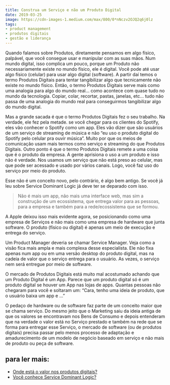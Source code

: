 ```yaml
---
title: Construa um Serviço e não um Produto Digital
date: 2019-03-25
image: https://cdn-images-1.medium.com/max/800/0*nNczv2OJQ2q6j0lz
tags:
- product management
- produtos digitais
- gestão e liderança
---
```


Quando falamos sobre Produtos, diretamente pensamos em algo físico, palpável, que você consegue usar e manipular com as suas mãos. Num mundo digital, isso complica um pouco, porque um Produto não necessariamente existe no mundo físico, ele é digital. Você pode até usar algo físico (celular) para usar algo digital (software). A partir daí temos o termo Produtos Digitais para tentar tangibilizar algo que tecnicamente não existe no mundo físico. Então, o termo Produtos Digitais serve mais como uma analogia para algo do mundo real… como acontece com quase tudo no mundo da tecnologia. Copiar, colar, recortar, pastas, janelas, etc… tudo não passa de uma analogia do mundo real para conseguirmos tangibilizar algo do mundo digital.

Mas a grande sacada é que o termo Produtos Digitais fez o seu trabalho. Na verdade, ele fez pela metade. se você chegar para os clientes do Spotify, eles vão conhecer o Spotify como um app. Eles vão dizer que são usuários de um serviço de streaming de música e não “eu uso o produto digital do Spotify pelo celular pra ouvir música”. Muito por que os meios de comunicação usam mais termos como serviço e streaming do que Produtos Digitais. Outro ponto é que o termo Produtos Digitais remete a uma coisa que é o produto da empresa. A gente aprisiona o uso a um produto e isso não é verdade. Nos usamos um serviço que não está preso ao celular, mas que pode ser acessado e usado por vários canais. Logo, você faz uso do serviço por meio do produto.

Esse não é um conceito novo, pelo contrário, é algo bem antigo. Se você já leu sobre Service Dominant Logic já deve ter se deparado com isso.

> Não é mais um app, não mais uma interface web, mas sim a construção de um ecossistema, que entrega valor para as pessoas, para a empresa e também para a rede/ecossistema que se formou.

A Apple deixou isso mais evidente agora, se posicionando como uma empresa de Serviços e não mais como uma empresa de hardware que junta software. O produto (físico ou digital) é apenas um meio de execução e entrega do serviço.

Um Product Manager deveria se chamar Service Manager. Veja como a visão fica mais ampla e mais complexa desse especialista. Ele não fixa apenas num app ou em uma versão desktop do produto digital, mas na cadeia de valor que o serviço entrega para o usuário. As vezes, o serviço nem será entregue por meio de software.

O mercado de Produtos Digitais está muito mal acostumado achando que um Produto Digital é um App. Parece que um produto digital só é um produto digital se houver um App nas lojas de apps. Quantas pessoas não chegaram para você e soltaram um: “Cara, tenho uma ideia de produto, que o usuário baixa um app e …”

O pedaço de hardware ou de software faz parte de um conceito maior que se chama serviço. Do mesmo jeito que o Marketing saiu da ideia antiga de que os valores se encontravam nos Bens de Consumo e depois entenderam que na verdade o valor está no Serviço prestado e também na rede que se forma para entregar esse Serviço, o mercado de software (ou de produtos digitais) precisa passar pelo menos processo de adaptação e amadurecimento de um modelo de negócio baseado em serviço e não mais de produto ou peça de software.

## para ler mais:
- [Onde está o valor nos produtos digitais?](https://diegoeis.com/onde-esta-o-valor-dos-produtos-digitais/)
- [Você conhece Service Dominant Logic?](https://diegoeis.com/service-dominant-logic-marketing/)
